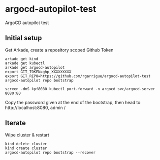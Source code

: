 # argocd-autopilot-test

ArgoCD autopilot test

## Initial setup

Get Arkade, create a repository scoped Github Token

```
arkade get kind
arkade get kubectl
arkade get argocd-autopilot
export GIT_TOKEN=ghp_XXXXXXXXX
export GIT_REPO=https://github.com/rgarrigue/argocd-autopilot-test
argocd-autopilot repo bootstrap

screen -dmS kpf8080 kubectl port-forward -n argocd svc/argocd-server 8080:80
```

Copy the password given at the end of the bootstrap, then head to http://localhost:8080, admin / <password>

## Iterate

Wipe cluster & restart

```
kind delete cluster
kind create cluster
argocd-autopilot repo bootstrap --recover
```
